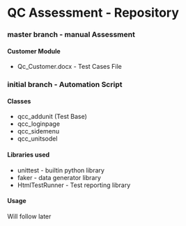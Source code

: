 # QC Assessment - Repository

### master branch - manual Assessment
#### Customer Module
  - Qc_Customer.docx - Test Cases File

### initial branch - Automation Script 
#### Classes
  - qcc_addunit (Test Base) 
  - qcc_loginpage
  - qcc_sidemenu
  - qcc_unitsodel 

#### Libraries used
  - unittest - builtin python library
  - faker - data generator library
  - HtmlTestRunner - Test reporting library

#### Usage
  Will follow later


